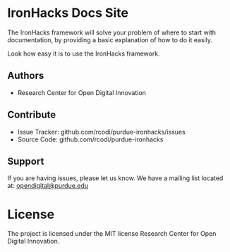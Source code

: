 # IronHacks Docs Site 

The IronHacks framework will solve your problem of where to start with documentation,
by providing a basic explanation of how to do it easily.

Look how easy it is to use the IronHacks framework.

## Authors

- Research Center for Open Digital Innovation


## Contribute

- Issue Tracker: github.com/rcodi/purdue-ironhacks/issues
- Source Code: github.com/rcodi/purdue-ironhacks

## Support

If you are having issues, please let us know.
We have a mailing list located at: opendigital@purdue.edu

# License

The project is licensed under the MIT license Research Center for Open Digital Innovation.
